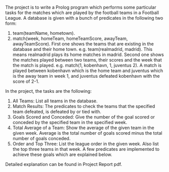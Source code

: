 The project is to write a Prolog program which performs some particular tasks for the matches which are played by the football teams in a Football League.
A database is given with a bunch of predicates in the following two form:
  1) team(teamName, hometown).
  2) match(week, homeTeam, homeTeamScore, awayTeam, awayTeamScore).
First one shows the teams that are existing in the database and their home town.
e.g. team(realmadrid, madrid).
This means realmadrid plays its home matches in madrid.
Second one shows the matches played between two teams, their scores and the week that the match is played.
e.g. match(1, kobenhavn, 1, juventus 2).
A match is played between kobenhavn which is the home team and juventus which is the away team in week 1, and juventus defeated kobenhavn with the score of 2-1.

In the project, the tasks are the following:
  1) All Teams:
List all teams in the database.
  2) Match Results:
The predicates to check the teams that the specified team defeated, is defeated by or tied with.
  3) Goals Scored and Conceded:
Give the number of the goal scored or conceded by the specified team in the specified week.
  4) Total Average of a Team:
Show the average of the given team in the given week. Average is the total number of goals scored minus the total number of goals conceded.
  5) Order and Top Three:
List the league order in the given week. Also list the top three teams in that week.
A few predicates are implemented to achieve these goals which are explained below.

Detailed explanation can be found in Project Report pdf.
